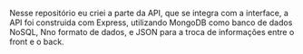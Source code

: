 Nesse repositório eu criei a parte da API, que se integra com a interface, a API foi construida com Express, utilizando MongoDB como banco de dados NoSQL, Nno formato de dados, e JSON para a troca de informações entre o front e o back.
